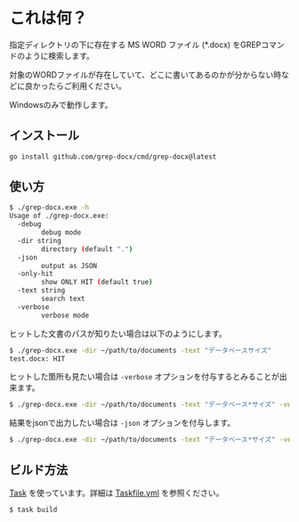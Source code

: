 # これは何？

指定ディレクトリの下に存在する MS WORD ファイル (*.docx) をGREPコマンドのように検索します。

対象のWORDファイルが存在していて、どこに書いてあるのかが分からない時などに良かったらご利用ください。

Windowsのみで動作します。

## インストール

```sh
go install github.com/grep-docx/cmd/grep-docx@latest
```

## 使い方

```sh
$ ./grep-docx.exe -h
Usage of ./grep-docx.exe:
  -debug
        debug mode
  -dir string
        directory (default ".")
  -json
        output as JSON
  -only-hit
        show ONLY HIT (default true)
  -text string
        search text
  -verbose
        verbose mode
```

ヒットした文書のパスが知りたい場合は以下のようにします。

```sh
$ ./grep-docx.exe -dir ~/path/to/documents -text "データベースサイズ"
test.docx: HIT
```

ヒットした箇所も見たい場合は ```-verbose``` オプションを付与するとみることが出来ます。

```sh
$ ./grep-docx.exe -dir ~/path/to/documents -text "データベース*サイズ" -verbose  
```

結果をjsonで出力したい場合は ```-json``` オプションを付与します。

```sh
$ ./grep-docx.exe -dir ~/path/to/documents -text "データベース*サイズ" -verbose  -json
```

## ビルド方法

[Task](https://taskfile.dev/#/) を使っています。詳細は [Taskfile.yml](./Taskfile.yml) を参照ください。

```sh
$ task build
```
